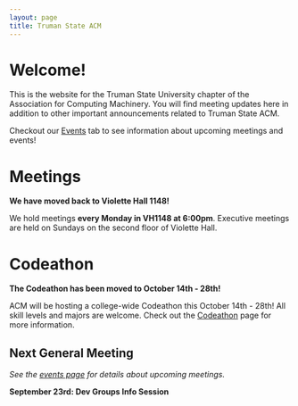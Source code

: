 ```yaml
---
layout: page
title: Truman State ACM
---
```


# Welcome!

This is the website for the Truman State University chapter of the Association for Computing Machinery. You will find meeting updates here in addition to other important announcements related to Truman State ACM. 

Checkout our [Events][EV] tab to see information about upcoming meetings and events!


# Meetings

**We have moved back to Violette Hall 1148!**

We hold meetings **every Monday in VH1148 at 6:00pm**. Executive meetings are held on Sundays on the second floor of Violette Hall. 


# Codeathon

**The Codeathon has been moved to October 14th - 28th!**

ACM will be hosting a college-wide Codeathon this October 14th - 28th! All skill levels and majors are welcome. Check out the [Codeathon][HT] page for more information. 


## Next General Meeting

*See the [events page][EV] for details about upcoming meetings.*

**September 23rd: Dev Groups Info Session**




[EV]: {{site.baseurl}}/events/
[HT]: {{site.baseurl}}/hacktruman/
[GJ]: {{site.baseurl}}/gamejam/
[OF]: {{site.baseurl}}/order/